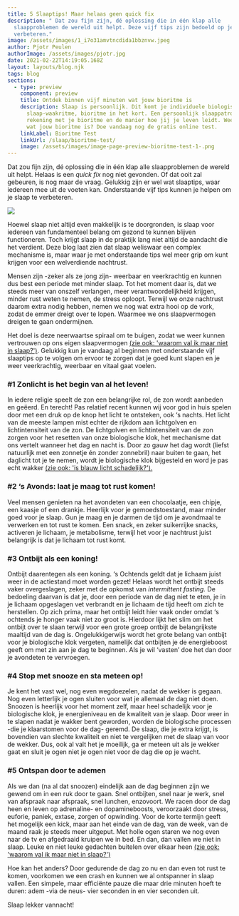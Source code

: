 ```yaml
---
title: 5 Slaaptips! Maar helaas geen quick fix
description: " Dat zou fijn zijn, dé oplossing die in één klap alle
  slaapproblemen de wereld uit helpt. Deze vijf tips zijn bedoeld op je slaap te
  verbeteren."
image: /assets/images/1_i7o31amvtncdida1bbznvw.jpeg
author: Pjotr Peulen
authorImage: /assets/images/pjotr.jpg
date: 2021-02-22T14:19:05.168Z
layout: layouts/blog.njk
tags: blog
sections:
  - type: preview
    component: preview
    title: Ontdek binnen vijf minuten wat jouw bioritme is
    description: Slaap is persoonlijk. Dit komt je individuele biologische
      slaap-waakritme, bioritme in het kort. Een persoonlijk slaappatroon houdt
      rekening met je bioritme en de manier hoe jij je leven leidt. Weet jij al
      wat jouw bioritme is? Doe vandaag nog de gratis online test.
    linkLabel: Bioritme Test
    linkUrl: /slaap/bioritme-test/
    image: /assets/images/image-page-preview-bioritme-test-1-.png
---
```

Dat zou fijn zijn, dé oplossing die in één klap alle slaapproblemen de wereld uit helpt. Helaas is een *quick fix* nog niet gevonden. Of dat ooit zal gebeuren, is nog maar de vraag. Gelukkig zijn er wel wat slaaptips, waar iedereen mee uit de voeten kan. Onderstaande vijf tips kunnen je helpen om je slaap te verbeteren.

![](/assets/images/1_i7o31amvtncdida1bbznvw.jpeg)

Hoewel slaap niet altijd even makkelijk is te doorgronden, is slaap voor iedereen van fundamenteel belang om gezond te kunnen blijven functioneren. Toch krijgt slaap in de praktijk lang niet altijd de aandacht die het verdient. Deze blog laat zien dat slaap weliswaar een complex mechanisme is, maar waar je met onderstaande tips wel meer grip om kunt krijgen voor een welverdiende nachtrust.

Mensen zijn -zeker als ze jong zijn- weerbaar en veerkrachtig en kunnen dus best een periode met minder slaap. Tot het moment daar is, dat we steeds meer van onszelf verlangen, meer verantwoordelijkheid krijgen, minder rust weten te nemen, de stress oploopt. Terwijl we onze nachtrust daarom extra nodig hebben, nemen we nog wat extra hooi op de vork, zodat de emmer dreigt over te lopen. Waarmee we ons slaapvermogen dreigen te gaan ondermijnen.  

Het doel is deze neerwaartse spiraal om te buigen, zodat we weer kunnen vertrouwen op ons eigen slaapvermogen [(zie ook: 'waarom val ik maar niet in slaap?')](/blog/waarom-val-ik-maar-niet-in-slaap/). Gelukkig kun je vandaag al beginnen met onderstaande vijf slaaptips op te volgen om ervoor te zorgen dat je goed kunt slapen en je weer veerkrachtig, weerbaar en vitaal gaat voelen.

### \#1 Zonlicht is het begin van al het leven!

In iedere religie speelt de zon een belangrijke rol, de zon wordt aanbeden en geëerd. En terecht! Pas relatief recent kunnen wij voor god in huis spelen door met een druk op de knop het licht te ontsteken, ook ‘s nachts. Het licht van de meeste lampen mist echter de rijkdom aan lichtgolven en lichtintensiteit van de zon. De lichtgolven en lichtintensiteit van de zon zorgen voor het resetten van onze biologische klok, het mechanisme dat ons vertelt wanneer het dag en nacht is. Door zo gauw het dag wordt (liefst natuurlijk met een zonnetje én zonder zonnebril) naar buiten te gaan, het daglicht tot je te nemen, wordt je biologische klok bijgesteld en word je pas echt wakker [(zie ook: 'is blauw licht schadelijk?').](/blog/blauw-licht-schadelijk/)

### \#2 ‘s Avonds: laat je maag tot rust komen!

Veel mensen genieten na het avondeten van een chocolaatje, een chipje, een kaasje of een drankje. Heerlijk voor je gemoedstoestand, maar minder goed voor je slaap. Gun je maag en je darmen de tijd om je avondmaal te verwerken en tot rust te komen. Een snack, en zeker suikerrijke snacks, activeren je lichaam, je metabolisme, terwijl het voor je nachtrust juist belangrijk is dat je lichaam tot rust komt.

### \#3 Ontbijt als een koning!

Ontbijt daarentegen als een koning. ‘s Ochtends geldt dat je lichaam juist weer in de actiestand moet worden gezet! Helaas wordt het ontbijt steeds vaker overgeslagen, zeker met de opkomst van *intermittent fasting.* De bedoeling daarvan is dat je, door een periode van de dag niet te eten, je in je lichaam opgeslagen vet verbrandt en je lichaam de tijd heeft om zich te herstellen. Op zich prima, maar het ontbijt leidt hier vaak onder omdat ‘s ochtends je honger vaak niet zo groot is. Hierdoor lijkt het slim om het ontbijt over te slaan terwijl voor een grote groep ontbijt de belangrijkste maaltijd van de dag is. Ongelukkigerwijs wordt het grote belang van ontbijt voor je biologische klok vergeten, namelijk dat ontbijten je de energieboost geeft om met zin aan je dag te beginnen. Als je wil ‘vasten’ doe het dan door je avondeten te vervroegen. 

### \#4 Stop met snooze en sta meteen op!

Je kent het vast wel, nog even wegdoezelen, nadat de wekker is gegaan. Nog even letterlijk je ogen sluiten voor wat je allemaal de dag niet doen. Snoozen is heerlijk voor het moment zelf, maar heel schadelijk voor je biologische klok, je energieniveau en de kwaliteit van je slaap. Door weer in te slapen nadat je wakker bent geworden, worden de biologische processen -die je klaarstomen voor de dag- geremd. De slaap, die je extra krijgt, is bovendien van slechte kwaliteit en niet te vergelijken met de slaap van voor de wekker. Dus, ook al valt het je moeilijk, ga er meteen uit als je wekker gaat en sluit je ogen niet je ogen niet voor de dag die op je wacht.

### \#5 Ontspan door te ademen

Als we dan (na al dat snoozen) eindelijk aan de dag beginnen zijn we gewend om in een ruk door te gaan. Snel ontbijten, snel naar je werk, snel van afspraak naar afspraak, snel lunchen, enzovoort. We racen door de dag heen en leven op adrenaline- en dopamineboosts, veroorzaakt door stress, euforie, paniek, extase, zorgen of opwinding. Voor de korte termijn geeft het mogelijk een kick, maar aan het einde van de dag, van de week, van de maand raak je steeds meer uitgeput. Met holle ogen staren we nog even naar de tv en afgedraaid kruipen we in bed. En dan, dan vallen we niet in slaap. Leuke en niet leuke gedachten buitelen over elkaar heen [(zie ook: 'waarom val ik maar niet in slaap?')](/blog/waarom-val-ik-maar-niet-in-slaap/)

[](/blog/waarom-val-ik-maar-niet-in-slaap/)Hoe kan het anders? Door gedurende de dag zo nu en dan even tot rust te komen, voorkomen we een crash en kunnen we al ontspanner in slaap vallen. Een simpele, maar efficiënte pauze die maar drie minuten hoeft te duren: adem -via de neus- vier seconden in en vier seconden uit.

Slaap lekker vannacht!